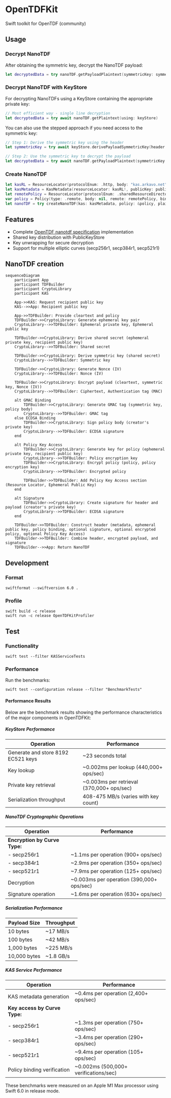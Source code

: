 # OpenTDFKit

Swift toolkit for OpenTDF (community)

## Usage

### Decrypt NanoTDF

After obtaining the symmetric key, decrypt the NanoTDF payload:

```swift
let decryptedData = try nanoTDF.getPayloadPlaintext(symmetricKey: symmetricKey)
```

### Decrypt NanoTDF with KeyStore

For decrypting NanoTDFs using a KeyStore containing the appropriate private key:

```swift
// Most efficient way - single line decryption
let decryptedData = try await nanoTDF.getPlaintext(using: keyStore)
```

You can also use the stepped approach if you need access to the symmetric key:

```swift
// Step 1: Derive the symmetric key using the header
let symmetricKey = try await keyStore.derivePayloadSymmetricKey(header: nanoTDF.header)

// Step 2: Use the symmetric key to decrypt the payload
let decryptedData = try await nanoTDF.getPayloadPlaintext(symmetricKey: symmetricKey)
```

### Create NanoTDF

```swift
let kasRL = ResourceLocator(protocolEnum: .http, body: "kas.arkavo.net")
let kasMetadata = KasMetadata(resourceLocator: kasRL!, publicKey: publicKey, curve: .secp256r1)
let remotePolicy = ResourceLocator(protocolEnum: .sharedResourceDirectory, body: "5Cqk3ERPToSMuY8UoKJtcmo4fs1iVyQpq6ndzWzpzWezAF1W")
var policy = Policy(type: .remote, body: nil, remote: remotePolicy, binding: nil)
let nanoTDF = try createNanoTDF(kas: kasMetadata, policy: &policy, plaintext: "hello".data(using: .utf8)!)
```

## Features

- Complete [OpenTDF nanotdf specification](https://github.com/opentdf/spec/tree/main/schema/nanotdf) implementation
- Shared key distribution with PublicKeyStore
- Key unwrapping for secure decryption
- Support for multiple elliptic curves (secp256r1, secp384r1, secp521r1)

## NanoTDF creation

```mermaid
sequenceDiagram
    participant App
    participant TDFBuilder
    participant CryptoLibrary
    participant KAS

    App->>KAS: Request recipient public key
    KAS-->>App: Recipient public key

    App->>TDFBuilder: Provide cleartext and policy
    TDFBuilder->>CryptoLibrary: Generate ephemeral key pair
    CryptoLibrary-->>TDFBuilder: Ephemeral private key, Ephemeral public key

    TDFBuilder->>CryptoLibrary: Derive shared secret (ephemeral private key, recipient public key)
    CryptoLibrary-->>TDFBuilder: Shared secret

    TDFBuilder->>CryptoLibrary: Derive symmetric key (shared secret)
    CryptoLibrary-->>TDFBuilder: Symmetric key

    TDFBuilder->>CryptoLibrary: Generate Nonce (IV)
    CryptoLibrary-->>TDFBuilder: Nonce (IV)

    TDFBuilder->>CryptoLibrary: Encrypt payload (cleartext, symmetric key, Nonce (IV))
    CryptoLibrary-->>TDFBuilder: Ciphertext, Authentication tag (MAC)

    alt GMAC Binding
        TDFBuilder->>CryptoLibrary: Generate GMAC tag (symmetric key, policy body)
        CryptoLibrary-->>TDFBuilder: GMAC tag
    else ECDSA Binding
        TDFBuilder->>CryptoLibrary: Sign policy body (creator's private key)
        CryptoLibrary-->>TDFBuilder: ECDSA signature
    end

    alt Policy Key Access
        TDFBuilder->>CryptoLibrary: Generate key for policy (ephemeral private key, recipient public key)
        CryptoLibrary-->>TDFBuilder: Policy encryption key
        TDFBuilder->>CryptoLibrary: Encrypt policy (policy, policy encryption key)
        CryptoLibrary-->>TDFBuilder: Encrypted policy

        TDFBuilder->>TDFBuilder: Add Policy Key Access section (Resource Locator, Ephemeral Public Key)
    end

    alt Signature
        TDFBuilder->>CryptoLibrary: Create signature for header and payload (creator's private key)
        CryptoLibrary-->>TDFBuilder: ECDSA signature
    end

    TDFBuilder->>TDFBuilder: Construct header (metadata, ephemeral public key, policy binding, optional signature, optional encrypted policy, optional Policy Key Access)
    TDFBuilder->>TDFBuilder: Combine header, encrypted payload, and signature
    TDFBuilder-->>App: Return NanoTDF
```

## Development

### Format

```shell
swiftformat --swiftversion 6.0 .
```

### Profile

```shell
swift build -c release
swift run -c release OpenTDFKitProfiler
```

## Test

### Functionality

```shell
swift test --filter KASServiceTests
```

### Performance

Run the benchmarks:

```shell
swift test --configuration release --filter "BenchmarkTests"
```

#### Performance Results

Below are the benchmark results showing the performance characteristics of the major components in OpenTDFKit:

##### KeyStore Performance

| Operation | Performance |
|-----------|------------|
| Generate and store 8192 EC521 keys | ~23 seconds total |
| Key lookup | ~0.002ms per lookup (440,000+ ops/sec) |
| Private key retrieval | ~0.003ms per retrieval (370,000+ ops/sec) |
| Serialization throughput | 408-475 MB/s (varies with key count) |

##### NanoTDF Cryptographic Operations

| Operation | Performance |
|-----------|------------|
| **Encryption by Curve Type:** | |
| - secp256r1 | ~1.1ms per operation (900+ ops/sec) |
| - secp384r1 | ~2.9ms per operation (350+ ops/sec) |
| - secp521r1 | ~7.9ms per operation (125+ ops/sec) |
| Decryption | ~0.003ms per operation (390,000+ ops/sec) |
| Signature operation | ~1.6ms per operation (630+ ops/sec) |

##### Serialization Performance

| Payload Size | Throughput |
|--------------|------------|
| 10 bytes | ~17 MB/s |
| 100 bytes | ~42 MB/s |
| 1,000 bytes | ~225 MB/s |
| 10,000 bytes | ~1.8 GB/s |

##### KAS Service Performance

| Operation | Performance |
|-----------|------------|
| KAS metadata generation | ~0.4ms per operation (2,400+ ops/sec) |
| **Key access by Curve Type:** | |
| - secp256r1 | ~1.3ms per operation (750+ ops/sec) |
| - secp384r1 | ~3.4ms per operation (290+ ops/sec) |
| - secp521r1 | ~9.4ms per operation (105+ ops/sec) |
| Policy binding verification | ~0.002ms (500,000+ verifications/sec) |

These benchmarks were measured on an Apple M1 Max processor using Swift 6.0 in release mode.



